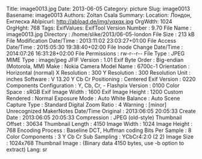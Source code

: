 Title: image0013.jpg
Date: 2013-06-05
Category: picture
Slug: image0013
Basename: image0013
Authors: Zoltan Csala
Summary:
Location: Лондон, Енглеска
Ablpicurl: http://abload.de/img/vqxqx.jpg
OrgWdth: 1024
OrgHght: 768
Tags:
ExifValues: ExifTool Version Number : 9.70
            File Name : image0013.jpg
            Directory : /home/slike/2013/06-05-london
            File Size : 213 kB
            File Modification Date/Time : 2013:11:02 23:03:27+01:00
            File Access Date/Time : 2015:05:30 19:38:40+02:00
            File Inode Change Date/Time : 2014:07:26 16:31:28+02:00
            File Permissions : rw-r--r--
            File Type : JPEG
            MIME Type : image/jpeg
            JFIF Version : 1.01
            Exif Byte Order : Big-endian (Motorola, MM)
            Make : Nokia
            Camera Model Name : 6700c-1
            Orientation : Horizontal (normal)
            X Resolution : 300
            Y Resolution : 300
            Resolution Unit : inches
            Software : V 13.20
            Y Cb Cr Positioning : Centered
            Exif Version : 0220
            Components Configuration : Y, Cb, Cr, -
            Flashpix Version : 0100
            Color Space : sRGB
            Exif Image Width : 1600
            Exif Image Height : 1200
            Custom Rendered : Normal
            Exposure Mode : Auto
            White Balance : Auto
            Scene Capture Type : Standard
            Digital Zoom Ratio : 4
            Warning : [minor] Unrecognized MakerNotes
            Date/Time Original : 2013:06:05 20:05:33
            Create Date : 2013:06:05 20:05:33
            Compression : JPEG (old-style)
            Thumbnail Offset : 30634
            Thumbnail Length : 4150
            Image Width : 1024
            Image Height : 768
            Encoding Process : Baseline DCT, Huffman coding
            Bits Per Sample : 8
            Color Components : 3
            Y Cb Cr Sub Sampling : YCbCr4:2:0 (2 2)
            Image Size : 1024x768
            Thumbnail Image : (Binary data 4150 bytes, use -b option to extract)
Lang: sr

